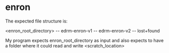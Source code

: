 # enron

The expected file structure is:

<enron_root_directory>
	-- edrm-enron-v1
	-- edrm-enron-v2
	-- lost+found

My program expects enron_root_directory as input and also expects to have a folder where it could read and write <scratch_location>

